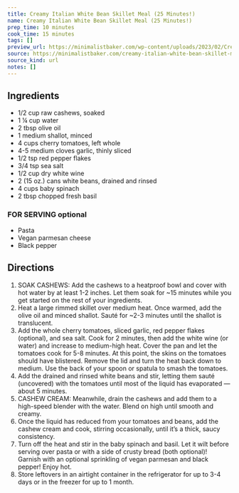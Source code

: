 ```yaml
---
title: Creamy Italian White Bean Skillet Meal (25 Minutes!)
name: Creamy Italian White Bean Skillet Meal (25 Minutes!)
prep_time: 10 minutes
cook_time: 15 minutes
tags: []
preview_url: https://minimalistbaker.com/wp-content/uploads/2023/02/Creamy-Italian-White-Bean-Skillet-SQUARE-200x200.jpg
source: https://minimalistbaker.com/creamy-italian-white-bean-skillet-meal/#wprm-recipe-container-107998
source_kind: url
notes: []
---
```


## Ingredients
- 1/2 cup raw cashews, soaked
- 1 ¼ cup water
- 2 tbsp olive oil
- 1 medium shallot, minced
- 4 cups cherry tomatoes, left whole
- 4-5 medium cloves garlic, thinly sliced
- 1/2 tsp red pepper flakes
- 3/4 tsp sea salt
- 1/2 cup dry white wine
- 2 (15 oz.) cans white beans, drained and rinsed
- 4 cups baby spinach
- 2 tbsp chopped fresh basil

### FOR SERVING optional
- Pasta
- Vegan parmesan cheese
- Black pepper


## Directions
1. SOAK CASHEWS: Add the cashews to a heatproof bowl and cover with hot water by at least 1-2 inches. Let them soak for ~15 minutes while you get started on the rest of your ingredients.
2. Heat a large rimmed skillet over medium heat. Once warmed, add the olive oil and minced shallot. Sauté for ~2-3 minutes until the shallot is translucent.
3. Add the whole cherry tomatoes, sliced garlic, red pepper flakes (optional), and sea salt. Cook for 2 minutes, then add the white wine (or water) and increase to medium-high heat. Cover the pan and let the tomatoes cook for 5-8 minutes. At this point, the skins on the tomatoes should have blistered. Remove the lid and turn the heat back down to medium. Use the back of your spoon or spatula to smash the tomatoes.
4. Add the drained and rinsed white beans and stir, letting them sauté (uncovered) with the tomatoes until most of the liquid has evaporated — about 5 minutes.
5. CASHEW CREAM: Meanwhile, drain the cashews and add them to a high-speed blender with the water. Blend on high until smooth and creamy.
6. Once the liquid has reduced from your tomatoes and beans, add the cashew cream and cook, stirring occasionally, until it’s a thick, saucy consistency.
7. Turn off the heat and stir in the baby spinach and basil. Let it wilt before serving over pasta or with a side of crusty bread (both optional)! Garnish with an optional sprinkling of vegan parmesan and black pepper! Enjoy hot.
8. Store leftovers in an airtight container in the refrigerator for up to 3-4 days or in the freezer for up to 1 month.
